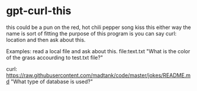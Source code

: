 # gpt-curl-this

 this could be a pun on the red, hot chili pepper song kiss this either way the name is sort of fitting the purpose of this program is you can say curl: location and then ask about this.

Examples:
read a local file and ask about this.
file:text.txt "What is the color of the grass accourding to test.txt file?"

curl: https://raw.githubusercontent.com/madtank/code/master/jokes/README.md "What type of database is used?"
